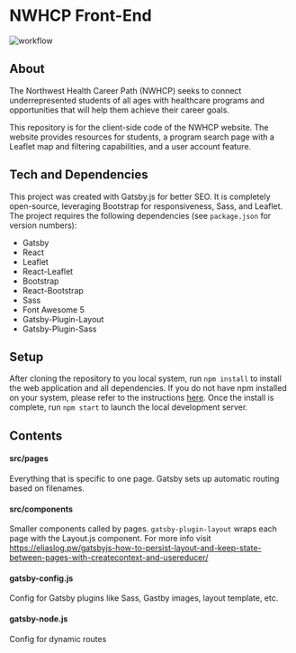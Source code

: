 # NWHCP Front-End

![workflow](https://github.com/wwami-pipeline/NWHCP-front_end/actions/workflows/docker.yml/badge.svg)

## About
The Northwest Health Career Path (NWHCP) seeks to connect underrepresented students of all ages with healthcare programs and opportunities that will help them achieve their career goals.

This repository is for the client-side code of the NWHCP website. The website provides resources for students, a program search page with a Leaflet map and filtering capabilities, and a user account feature.

## Tech and Dependencies
This project was created with Gatsby.js for better SEO. It is completely open-source, leveraging Bootstrap for responsiveness, Sass, and Leaflet. The project requires the following dependencies (see `package.json` for version numbers):

- Gatsby
- React
- Leaflet
- React-Leaflet
- Bootstrap
- React-Bootstrap
- Sass
- Font Awesome 5
- Gatsby-Plugin-Layout
- Gatsby-Plugin-Sass

## Setup
After cloning the repository to you local system, run `npm install` to install the web application and all dependencies. If you do not have npm installed on your system, please refer to the instructions [here](https://www.npmjs.com/get-npm). Once the install is complete, run `npm start` to launch the local development server.

<!--
## Deploy
Built static html/js/css from `npm run build` will be hosted by nginx, which is also the gateway of the whole system. See NWHCP-docker for more information.
-->

## Contents

#### src/pages
Everything that is specific to one page. Gatsby sets up automatic routing based on filenames.

#### src/components
Smaller components called by pages. `gatsby-plugin-layout` wraps each page with the Layout.js component. For more info visit https://eliaslog.pw/gatsbyjs-how-to-persist-layout-and-keep-state-between-pages-with-createcontext-and-usereducer/

#### gatsby-config.js
Config for Gatsby plugins like Sass, Gastby images, layout template, etc.

#### gatsby-node.js
Config for dynamic routes